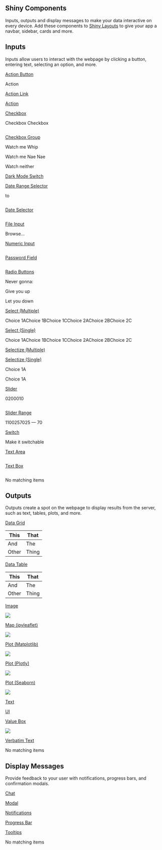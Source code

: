 ## Shiny Components

Inputs, outputs and display messages to make your data interactive on every device. Add these components to [Shiny Layouts](https://shiny.posit.co/py/layouts/) to give your app a navbar, sidebar, cards and more.

## Inputs

Inputs allow users to interact with the webpage by clicking a button, entering text, selecting an option, and more.

[Action Button](https://shiny.posit.co/py/components/inputs/action-button/)

Action

[Action Link](https://shiny.posit.co/py/components/inputs/action-link/)

[Action](https://shiny.posit.co/py/components/static/inputs/action-link/app-preview.html#)

[Checkbox](https://shiny.posit.co/py/components/inputs/checkbox/)

Checkbox Checkbox

```

```

[Checkbox Group](https://shiny.posit.co/py/components/inputs/checkbox-group/)

Watch me Whip

Watch me Nae Nae

Watch neither

[Dark Mode Switch](https://shiny.posit.co/py/components/inputs/dark-mode/)

[Date Range Selector](https://shiny.posit.co/py/components/inputs/date-range-selector/)

to

```

```

[Date Selector](https://shiny.posit.co/py/components/inputs/date-selector/)

```

```

[File Input](https://shiny.posit.co/py/components/inputs/file/)

Browse...

[Numeric Input](https://shiny.posit.co/py/components/inputs/numeric-input/)

```

```

[Password Field](https://shiny.posit.co/py/components/inputs/password-field/)

```

```

[Radio Buttons](https://shiny.posit.co/py/components/inputs/radio-buttons/)

Never gonna:

Give you up

Let you down

[Select (Multiple)](https://shiny.posit.co/py/components/inputs/select-multiple/)

Choice 1AChoice 1BChoice 1CChoice 2AChoice 2BChoice 2C

[Select (Single)](https://shiny.posit.co/py/components/inputs/select-single/)

Choice 1AChoice 1BChoice 1CChoice 2AChoice 2BChoice 2C

[Selectize (Multiple)](https://shiny.posit.co/py/components/inputs/selectize-multiple/)

[Selectize (Single)](https://shiny.posit.co/py/components/inputs/selectize-single/)

Choice 1A

Choice 1A

[Slider](https://shiny.posit.co/py/components/inputs/slider/)

0200010

```

```

[Slider Range](https://shiny.posit.co/py/components/inputs/slider-range/)

1100257025 — 70

[Switch](https://shiny.posit.co/py/components/inputs/switch/)

Make it switchable

[Text Area](https://shiny.posit.co/py/components/inputs/text-area/)

```

```

[Text Box](https://shiny.posit.co/py/components/inputs/text-box/)

```

```

No matching items

## Outputs

Outputs create a spot on the webpage to display results from the server, such as text, tables, plots, and more.

[Data Grid](https://shiny.posit.co/py/components/outputs/data-grid/)

| This | That |
| --- | --- |
| And | The |
| Other | Thing |

[Data Table](https://shiny.posit.co/py/components/outputs/data-table/)

| This | That |
| --- | --- |
| And | The |
| Other | Thing |

[Image](https://shiny.posit.co/py/components/outputs/image/)

![](https://shiny.posit.co/py/images/shiny.png)

[Map (ipyleaflet)](https://shiny.posit.co/py/components/outputs/map-ipyleaflet/)

![](https://shiny.posit.co/py/images/ipyleaflet.jpg)

[Plot (Matplotlib)](https://shiny.posit.co/py/components/outputs/plot-matplotlib/)

![](https://shiny.posit.co/py/images/matplotlib.jpg)

[Plot (Plotly)](https://shiny.posit.co/py/components/outputs/plot-plotly/)

![](https://shiny.posit.co/py/images/plotly.jpg)

[Plot (Seaborn)](https://shiny.posit.co/py/components/outputs/plot-seaborn/)

![](https://shiny.posit.co/py/images/seaborn.jpg)

[Text](https://shiny.posit.co/py/components/outputs/text/)

[UI](https://shiny.posit.co/py/components/outputs/ui/)

[Value Box](https://shiny.posit.co/py/components/outputs/value-box/)

![](https://shiny.posit.co/py/images/valuebox.jpg)

[Verbatim Text](https://shiny.posit.co/py/components/outputs/verbatim-text/)

No matching items

## Display Messages

Provide feedback to your user with notifications, progress bars, and confirmation modals.

[Chat](https://shiny.posit.co/py/components/display-messages/chat/)

[Modal](https://shiny.posit.co/py/components/display-messages/modal/)

[Notifications](https://shiny.posit.co/py/components/display-messages/notifications/)

[Progress Bar](https://shiny.posit.co/py/components/display-messages/progress-bar/)

[Tooltips](https://shiny.posit.co/py/components/display-messages/tooltips/)

No matching items